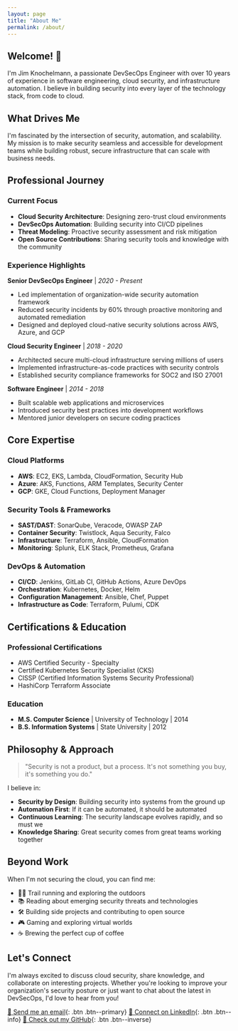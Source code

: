 ```yaml
---
layout: page
title: "About Me"
permalink: /about/
---
```


## Welcome! 👋

I'm Jim Knochelmann, a passionate DevSecOps Engineer with over 10 years of experience in software engineering, cloud security, and infrastructure automation. I believe in building security into every layer of the technology stack, from code to cloud.

## What Drives Me

I'm fascinated by the intersection of security, automation, and scalability. My mission is to make security seamless and accessible for development teams while building robust, secure infrastructure that can scale with business needs.

## Professional Journey

### Current Focus
- **Cloud Security Architecture**: Designing zero-trust cloud environments
- **DevSecOps Automation**: Building security into CI/CD pipelines
- **Threat Modeling**: Proactive security assessment and risk mitigation
- **Open Source Contributions**: Sharing security tools and knowledge with the community

### Experience Highlights

**Senior DevSecOps Engineer** | *2020 - Present*
- Led implementation of organization-wide security automation framework
- Reduced security incidents by 60% through proactive monitoring and automated remediation
- Designed and deployed cloud-native security solutions across AWS, Azure, and GCP

**Cloud Security Engineer** | *2018 - 2020*
- Architected secure multi-cloud infrastructure serving millions of users
- Implemented infrastructure-as-code practices with security controls
- Established security compliance frameworks for SOC2 and ISO 27001

**Software Engineer** | *2014 - 2018*
- Built scalable web applications and microservices
- Introduced security best practices into development workflows
- Mentored junior developers on secure coding practices

## Core Expertise

### Cloud Platforms
- **AWS**: EC2, EKS, Lambda, CloudFormation, Security Hub
- **Azure**: AKS, Functions, ARM Templates, Security Center
- **GCP**: GKE, Cloud Functions, Deployment Manager

### Security Tools & Frameworks
- **SAST/DAST**: SonarQube, Veracode, OWASP ZAP
- **Container Security**: Twistlock, Aqua Security, Falco
- **Infrastructure**: Terraform, Ansible, CloudFormation
- **Monitoring**: Splunk, ELK Stack, Prometheus, Grafana

### DevOps & Automation
- **CI/CD**: Jenkins, GitLab CI, GitHub Actions, Azure DevOps
- **Orchestration**: Kubernetes, Docker, Helm
- **Configuration Management**: Ansible, Chef, Puppet
- **Infrastructure as Code**: Terraform, Pulumi, CDK

## Certifications & Education

### Professional Certifications
- AWS Certified Security - Specialty
- Certified Kubernetes Security Specialist (CKS)
- CISSP (Certified Information Systems Security Professional)
- HashiCorp Terraform Associate

### Education
- **M.S. Computer Science** | University of Technology | 2014
- **B.S. Information Systems** | State University | 2012

## Philosophy & Approach

> "Security is not a product, but a process. It's not something you buy, it's something you do."

I believe in:
- **Security by Design**: Building security into systems from the ground up
- **Automation First**: If it can be automated, it should be automated
- **Continuous Learning**: The security landscape evolves rapidly, and so must we
- **Knowledge Sharing**: Great security comes from great teams working together

## Beyond Work

When I'm not securing the cloud, you can find me:
- 🏃‍♂️ Trail running and exploring the outdoors
- 📚 Reading about emerging security threats and technologies
- 🛠️ Building side projects and contributing to open source
- 🎮 Gaming and exploring virtual worlds
- ☕ Brewing the perfect cup of coffee

## Let's Connect

I'm always excited to discuss cloud security, share knowledge, and collaborate on interesting projects. Whether you're looking to improve your organization's security posture or just want to chat about the latest in DevSecOps, I'd love to hear from you!

[📧 Send me an email](mailto:your.email@domain.com){: .btn .btn--primary}
[💼 Connect on LinkedIn](https://linkedin.com/in/uncle13013){: .btn .btn--info}
[🐙 Check out my GitHub](https://github.com/uncle13013){: .btn .btn--inverse}
